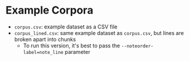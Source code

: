 # Example Corpora

* `corpus.csv`: example dataset as a CSV file
* `corpus_lined.csv`: same example dataset as `corpus.csv`, but lines are broken apart into chunks
  * To run this version, it's best to pass the `--noteorder-label=note_line` parameter